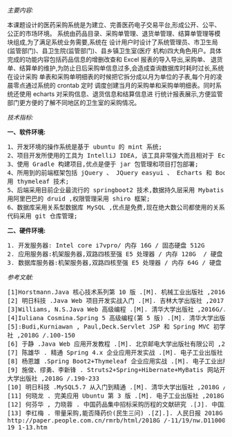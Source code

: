 _主要内容:_

本课题设计的医药采购系统是为建立、完善医药电子交易平台,形成公开、公平、公正的市场环境。
系统由药品目录、采购单管理、退货单管理、结算单管理等模块组成,为了满足系统业务需要,系统在
设计用户时设计了系统管理员、市卫生局(监管部门)、县卫生院(监管部门)、县乡镇卫生室(医疗
机构)四大角色用户。具体完成的功能内容包括药品信息的增删改查和 Excel 报表的导入导出,采购单、
退货单、结算单的维护,为防止日后采购单信息过多,会造成查询数据库时耗时过长,系统在设计采购
单表和采购单明细表的时候把它拆分成以月为单位的子表,每个月的凌晨零点通过系统的 crontab 定时
调度创建当月的采购单和采购单明细表。同时系统还使用 echarts 对采购信息、退货信息和结算信息进
行统计报表展示,方便监管部门更方便的了解不同地区的卫生室的采购情况。


_技术指标:_

**一、软件环境:**
<pre>
1、开发环境的操作系统是基于 ubuntu 的 mint 系统;
2、项目开发所使用的工具为 IntelliJ IDEA, 该工具非常强大而且相对于 Eclipse 较为轻量;
3、使用 Gradle 构建项目,优点是便于 jar 包管理和项目打包部署;
4、所用到的前端框架包括 jQuery 、 JQuery easyui 、 Echarts 和 Bootstrap ,数据动态加载采
用 thymeleaf 技术;
5、后端采用目前企业最流行的 springboot2 技术,数据持久层采用 Mybatis 框架,数据库连接池采
用阿里巴巴的 druid ,权限管理采用 shiro 框架;
6、数据库采用关系型数据库 MySQL ,优点是免费,现在绝大数公司都使用的关系型数据库;
代码采用 git 仓库管理;
</pre>
**二、硬件环境:**
<pre>
1. 开发服务器: Intel core i7vpro/ 内存 16G / 固态硬盘 512G
2. 应用服务器:机架服务器,双路四核至强 E5 处理器 / 内存 128G  / 硬盘 128G /T
3. 数据库服务器:机架服务器,双路四核至强 E5 处理器 / 内存 64G / 硬盘 64T
</pre>

_参考文献:_

<pre>
[1]Horstmann.Java 核心技术系列第 10 版 .[M]. 机械工业出版社 ,2016/.218G /-411
[2] 明日科技 .Java Web 项目开发实战入门 .[M]. 吉林大学出版社 ,2017.106G/-232
[3]Williams, N.S.Java Web 高级编程 .[M]. 清华大学出版社 ,2016G/.120-302
[4]Iuliana Cosmina.Spring 5 高级编程(第 5 版) .[M]. 清华大学出版社 ,2019.56G/-170
[5]:Budi,Kurniawan , Paul,Deck.Servlet JSP 和 Spring MVC 初学指南 .[M]. 人民邮电出版
社 ,2018G /.100-150
[6] 于静 .Java Web 应用开发教程 .[M]. 北京邮电大学出版社有限公司 ,2018G /.93-105
[7] 陈雄华 . 精通 Spring 4.x 企业应用开发实战 .[M]. 电子工业出版社 ,2018G /.33-47
[8] 杨恩雄 .Spring Boot2+Thymeleaf 企业应用实战 .[M]. 电子工业出版社 ,2018G /.30-91
[9] 施俊、缪勇、李新锋 . Struts2+Spring+Hibernate+MyBatis 网站开发案例课堂 .[M]. 清华
大学出版社 ,2018G /.190-233
[10] 明日科技 .MySQL5.7 从入门到精通 .[M]. 清华大学出版社 ,2018G /.96G/-112
[11] 何晓龙 . 完美应用 Ubuntu 第 3 版 .[M]. 电子工业出版社 ,2018G /.36G/-50
[12] 何芬华 , 力晓蓉 . 中国药品集中招标采购历程的文献研究 .[J]. 中国卫生政策研究 , 2017.6G/4-70.
[13] 李红梅 . 带量采购,能否降药价(民生三问) .[Z].]. 人民日报 2018G / 年 11 月 19 日
http://paper.people.com.cn/rmrb/html/2018G /-11/19/nw.D110000renmrb_2018G /11
19_1-13.htm
</pre>

